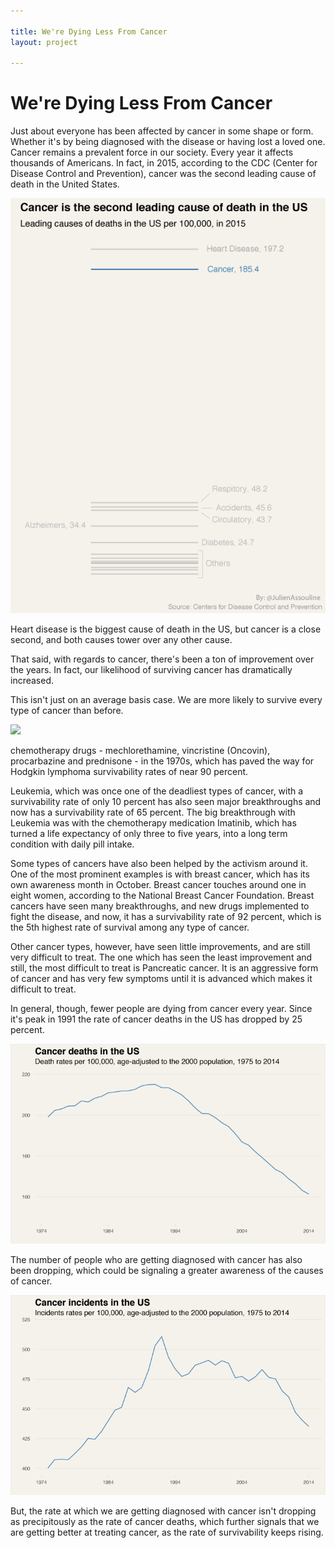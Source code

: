 ```yaml
---

title: We're Dying Less From Cancer
layout: project

---
```


# We're Dying Less From Cancer


Just about everyone has been affected by cancer in some shape or form. Whether it's by being diagnosed with the disease or having lost a loved one. Cancer remains a prevalent force in our society. Every year it affects thousands of Americans. In fact, in 2015, according to the CDC (Center for Disease Control and Prevention), cancer was the second leading cause of death in the United States. 

![](Cancer-is-the-second-leading-cause-of-death-in-the-US.png)

Heart disease is the biggest cause of death in the US, but cancer is a close second, and both causes tower over any other cause. 

That said, with regards to cancer, there's been a ton of improvement over the years. In fact, our likelihood of surviving cancer has dramatically increased. 

This isn't just on an average basis case. We are more likely to survive every type of cancer than before. 

![](We%27re-surviving-more-from-every-type-of-cancer_2.gif)

chemotherapy drugs - mechlorethamine, vincristine (Oncovin), procarbazine and prednisone - in the 1970s, which has paved the way for Hodgkin lymphoma survivability rates of near 90 percent. 

Leukemia, which was once one of the deadliest types of cancer, with a survivability rate of only 10 percent has also seen major breakthroughs and now has a survivability rate of 65 percent. The big breakthrough with Leukemia was with the chemotherapy medication Imatinib, which has turned a life expectancy of only three to five years, into a long term condition with daily pill intake. 

Some types of cancers have also been helped by the activism around it. One of the most prominent examples is with breast cancer, which has its own awareness month in October. Breast cancer touches around one in eight women, according to the National Breast Cancer Foundation. Breast cancers have seen many breakthroughs, and new drugs implemented to fight the disease, and now, it has a survivability rate of 92 percent, which is the 5th highest rate of survival among any type of cancer.  

Other cancer types, however, have seen little improvements, and are still very difficult to treat. The one which has seen the least improvement and still, the most difficult to treat is Pancreatic cancer. It is an aggressive form of cancer and has very few symptoms until it is advanced which makes it difficult to treat. 

In general, though, fewer people are dying from cancer every year. Since it's peak in 1991 the rate of cancer deaths in the US has dropped by 25 percent. 


<img src="Cancer-deaths-in-the-US.png">

The number of people who are getting diagnosed with cancer has also been dropping, which could be signaling a greater awareness of the causes of cancer. 

![](Cancer-incidents-in-the-US.png)

But, the rate at which we are getting diagnosed with cancer isn't dropping as precipitously as the rate of cancer deaths, which further signals that we are getting better at treating cancer, as the rate of survivability keeps rising. 